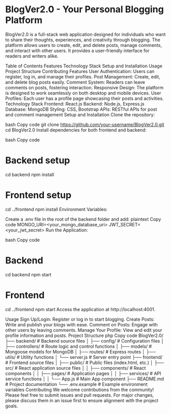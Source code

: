 # BlogVer2.0 - Your Personal Blogging Platform
BlogVer2.0 is a full-stack web application designed for individuals who want to share their thoughts, experiences, and creativity through blogging. The platform allows users to create, edit, and delete posts, manage comments, and interact with other users. It provides a user-friendly interface for readers and writers alike.

Table of Contents
Features
Technology Stack
Setup and Installation
Usage
Project Structure
Contributing
Features
User Authentication: Users can register, log in, and manage their profiles.
Post Management: Create, edit, and delete blog posts easily.
Comment System: Readers can leave comments on posts, fostering interaction.
Responsive Design: The platform is designed to work seamlessly on both desktop and mobile devices.
User Profiles: Each user has a profile page showcasing their posts and activities.
Technology Stack
Frontend: React.js
Backend: Node.js, Express.js
Database: MongoDB
Styling: CSS, Bootstrap
APIs: RESTful APIs for post and comment management
Setup and Installation
Clone the repository:

bash
Copy code
git clone https://github.com/your-username/BlogVer2.0.git
cd BlogVer2.0
Install dependencies for both frontend and backend:

bash
Copy code
# Backend setup
cd backend
npm install

# Frontend setup
cd ../frontend
npm install
Environment Variables:

Create a .env file in the root of the backend folder and add:
plaintext
Copy code
MONGO_URI=<your_mongo_database_uri>
JWT_SECRET=<your_jwt_secret>
Run the Application:

bash
Copy code
# Backend
cd backend
npm start

# Frontend
cd ../frontend
npm start
Access the application at http://localhost:4001.

Usage
Sign Up/Login: Register or log in to start blogging.
Create Posts: Write and publish your blogs with ease.
Comment on Posts: Engage with other users by leaving comments.
Manage Your Profile: View and edit your profile information and posts.
Project Structure
php
Copy code
BlogVer2.0/
├── backend/                # Backend source files
│   ├── config/             # Configuration files
│   ├── controllers/        # Route logic and control functions
│   ├── models/             # Mongoose models for MongoDB
│   ├── routes/             # Express routes
│   ├── utils/              # Utility functions
│   └── server.js           # Server entry point
├── frontend/               # Frontend source files
│   ├── public/             # Public files (index.html, etc.)
│   ├── src/                # React application source files
│   │   ├── components/     # React components
│   │   ├── pages/          # Application pages
│   │   ├── services/       # API service functions
│   │   └── App.js          # Main App component
├── README.md               # Project documentation
└── .env.example            # Example environment variables
Contributing
We welcome contributions from the community! Please feel free to submit issues and pull requests. For major changes, please discuss them in an issue first to ensure alignment with the project goals.

